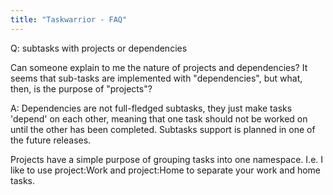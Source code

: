 ```yaml
---
title: "Taskwarrior - FAQ"
---
```


Q: subtasks with projects or dependencies

Can someone explain to me the nature of projects and dependencies? It seems that sub-tasks are implemented with "dependencies", but what, then, is the purpose of "projects"?<Paste>

A: Dependencies are not full-fledged subtasks, they just make tasks 'depend' on each other, meaning that one task should not be worked on until the other has been completed. Subtasks support is planned in one of the future releases.

Projects have a simple purpose of grouping tasks into one namespace. I.e. I like to use project:Work and project:Home to separate your work and home tasks.

